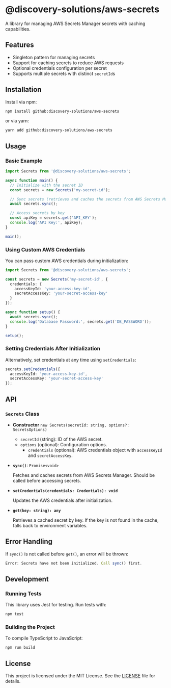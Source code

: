 # @discovery-solutions/aws-secrets

A library for managing AWS Secrets Manager secrets with caching capabilities.

## Features

- Singleton pattern for managing secrets
- Support for caching secrets to reduce AWS requests
- Optional credentials configuration per secret
- Supports multiple secrets with distinct `secretId`s

## Installation

Install via npm:

```bash
npm install github:discovery-solutions/aws-secrets
```

or via yarn:

```bash
yarn add github:discovery-solutions/aws-secrets
```

## Usage

### Basic Example

```typescript
import Secrets from '@discovery-solutions/aws-secrets';

async function main() {
  // Initialize with the secret ID
  const secrets = new Secrets('my-secret-id');

  // Sync secrets (retrieves and caches the secrets from AWS Secrets Manager)
  await secrets.sync();

  // Access secrets by key
  const apiKey = secrets.get('API_KEY');
  console.log('API Key:', apiKey);
}

main();
```

### Using Custom AWS Credentials

You can pass custom AWS credentials during initialization:

```typescript
import Secrets from '@discovery-solutions/aws-secrets';

const secrets = new Secrets('my-secret-id', {
  credentials: {
    accessKeyId: 'your-access-key-id',
    secretAccessKey: 'your-secret-access-key'
  }
});

async function setup() {
  await secrets.sync();
  console.log('Database Password:', secrets.get('DB_PASSWORD'));
}

setup();
```

### Setting Credentials After Initialization

Alternatively, set credentials at any time using `setCredentials`:

```typescript
secrets.setCredentials({
  accessKeyId: 'your-access-key-id',
  secretAccessKey: 'your-secret-access-key'
});
```

## API

### `Secrets` Class

- **Constructor** `new Secrets(secretId: string, options?: SecretsOptions)`

  - `secretId` (string): ID of the AWS secret.
  - `options` (optional): Configuration options.
    - `credentials` (optional): AWS credentials object with `accessKeyId` and `secretAccessKey`.

- **`sync()`**: `Promise<void>`

  Fetches and caches secrets from AWS Secrets Manager. Should be called before accessing secrets.

- **`setCredentials(credentials: Credentials): void`**

  Updates the AWS credentials after initialization.

- **`get(key: string): any`**

  Retrieves a cached secret by key. If the key is not found in the cache, falls back to environment variables.

## Error Handling

If `sync()` is not called before `get()`, an error will be thrown:
```typescript
Error: Secrets have not been initialized. Call sync() first.
```

## Development

### Running Tests

This library uses Jest for testing. Run tests with:

```bash
npm test
```

### Building the Project

To compile TypeScript to JavaScript:

```bash
npm run build
```

## License

This project is licensed under the MIT License. See the [LICENSE](./LICENSE) file for details.
